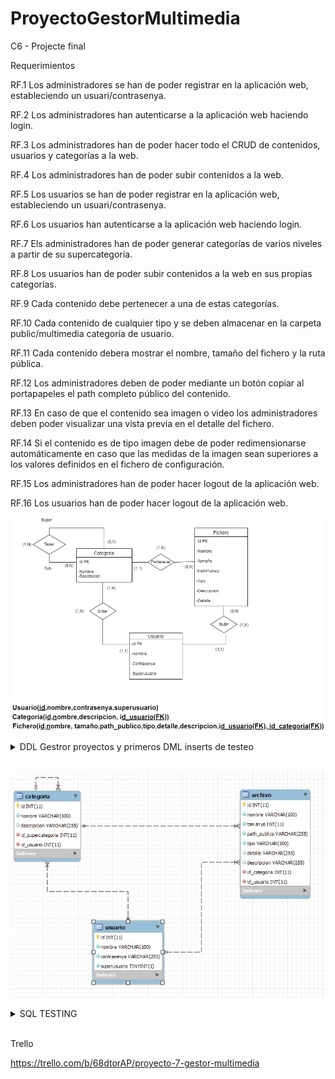 # ProyectoGestorMultimedia
C6 - Projecte final


Requerimientos


RF.1
Los administradores se han de poder registrar en la aplicación web, estableciendo un usuari/contrasenya.

RF.2
Los administradores han autenticarse a la aplicación web haciendo login.

RF.3
Los administradores han de poder hacer todo el CRUD de contenidos, usuarios y categorías a la web.

RF.4
Los administradores han de poder subir contenidos a la web.

RF.5
Los usuarios se han de poder registrar en la aplicación web, estableciendo un usuari/contrasenya.

RF.6
Los usuarios han autenticarse a la aplicación web haciendo login.

RF.7
Els administradores han de poder generar categorías de varios niveles a partir de su supercategoría.

RF.8
Los usuarios han de poder subir contenidos a la web en sus propias categorías.

RF.9
Cada contenido debe pertenecer a una de estas categorías.

RF.10
Cada contenido de cualquier tipo y se deben almacenar en la carpeta public/multimedia categoría de usuario.

RF.11
Cada contenido debera mostrar el nombre, tamaño del fichero y la ruta pública.

RF.12
Los administradores deben de poder mediante un botón copiar al portapapeles el path completo
público del contenido.

RF.13
En caso de que el contenido sea imagen o video los administradores deben poder visualizar una vista previa en el detalle del fichero.

RF.14
Si el contenido es de tipo imagen debe de poder redimensionarse automáticamente en caso que las medidas de la imagen sean superiores a los valores definidos en el fichero de configuración.

RF.15
Los administradores han de poder hacer logout de la aplicación web.

RF.16
Los usuarios han de poder hacer logout de la aplicación web.


![image](https://github.com/JoanHurtadoKuin/ProyectoGestorMultimedia/blob/master/diagramaProyectoMultimedia.jpg)


<details>
  <summary> DDL Gestror proyectos y primeros DML inserts de testeo </summary>
<br>
 
 <br>
<p align="justify">SQL </p>
  
``` sql
SET auto_increment_increment = 1; 

DROP TABLE IF EXISTS `usuario` ;
CREATE TABLE IF NOT EXISTS `usuario`  (
	`id` INT AUTO_INCREMENT  PRIMARY KEY,
    `nombre` VARCHAR(100) UNIQUE NOT NULL,
    `contrasenya` VARCHAR(255) NOT NULL,
    `superusuario` BOOLEAN NOT NULL DEFAULT 0
);
ALTER TABLE `usuario` AUTO_INCREMENT = 1;
INSERT INTO `usuario` (`nombre`, `contrasenya`, `superusuario`) VALUES ('Administrador', '$10$XURPShQNCsLjp1ESc2laoObo9QZDhxz73hJPaEv7/cBha4pk0AgP.',true);
INSERT INTO `usuario` (`nombre`, `contrasenya`, `superusuario`) VALUES ('Usuario', '$2a$10$IqzFRoerTGsJakv2DuLL6eLzI3qYMSSZ7bRjVZX134E59wbWfi2v2', false);
INSERT INTO `usuario` (`nombre`, `contrasenya`, `superusuario`) VALUES ('Daniel', '$2a$10$IqzFRoerTGsJakv2DuLL6eLzI3qYMSSZ7bRjVZX134E59wbWfi2v2', false);
INSERT INTO `usuario` (`nombre`, `contrasenya`, `superusuario`) VALUES ('Jose', '$2a$10$IqzFRoerTGsJakv2DuLL6eLzI3qYMSSZ7bRjVZX134E59wbWfi2v2', false);

DROP TABLE IF EXISTS `categoria` ;
CREATE TABLE IF NOT EXISTS `categoria` (
    `id` INT AUTO_INCREMENT  PRIMARY KEY,
    `nombre` VARCHAR(100) NOT NULL UNIQUE,
    `descripcion` VARCHAR(255),
    `id_supercategoria` INT NOT NULL, 
    `id_usuario` INT NOT NULL,
     KEY(`id_supercategoria`), FOREIGN KEY(`id_supercategoria`) REFERENCES `categoria`(`id`)
     ON DELETE CASCADE ON UPDATE CASCADE,
	 KEY(`id_usuario`), FOREIGN KEY(`id_usuario`) REFERENCES `usuario`(`id`)
     ON DELETE CASCADE ON UPDATE CASCADE
);
ALTER TABLE `categoria` AUTO_INCREMENT = 1;
INSERT INTO `categoria` (`id`, `nombre`, `descripcion`, `id_supercategoria`, `id_usuario`) VALUES (1, 'patos', 'carpeta de patos', 1, 3);
INSERT INTO `categoria` (`id`, `nombre`, `descripcion`, `id_supercategoria`, `id_usuario`) VALUES (default, 'gatos', 'carpeta de gatos', 1, 1);
INSERT INTO `categoria` (`id`, `nombre`, `descripcion`, `id_supercategoria`, `id_usuario`) VALUES (default, 'perros', 'carpeta de perros', 1, 2);
INSERT INTO `categoria` (`id`, `nombre`, `descripcion`, `id_supercategoria`, `id_usuario`) VALUES (default, 'personas', 'carpeta de personas', LAST_INSERT_ID(), 2);
INSERT INTO `categoria` (`id`, `nombre`, `descripcion`, `id_supercategoria`, `id_usuario`) VALUES (default, 'casas', 'carpeta de casas', LAST_INSERT_ID(), 2);

/* Inserts de testeo
INSERT INTO `categoria` (`id`, `nombre`, `descripcion`, `id_supercategoria`, `nombre_usuario`) VALUES (default, 'cosas', 'carpeta de cosas', 1, 'Javier');
INSERT INTO `categoria` (`id`, `nombre`, `descripcion`, `id_supercategoria`, `nombre_usuario`) VALUES (default, 'casas', 'carpeta de casas', 1, 'Daniel');
INSERT INTO `categoria` (`id`, `nombre`, `descripcion`, `id_supercategoria`, `nombre_usuario`) VALUES (default, 'categoría', 'carpeta de categorías', 1, 'Daniel');
*/


DROP TABLE IF EXISTS `archivo` ;
CREATE TABLE IF NOT EXISTS `archivo` (
    `id` INT auto_increment PRIMARY KEY,
    `nombre` VARCHAR(100) NOT NULL,
	`tamanyo` INT NOT NULL,
	`path_publico` VARCHAR(255) NOT NULL,
	`tipo` VARCHAR(100) NOT NULL,
    `detalle` VARCHAR(255),
    `descripcion` VARCHAR(255),
    `id_categoria` INT NOT NULL,
	`id_usuario` INT NOT NULL,
	 KEY(`id_categoria`), FOREIGN KEY(`id_categoria`) REFERENCES `categoria`(`id`)
     ON DELETE CASCADE ON UPDATE CASCADE,
	 KEY(`id_usuario`), FOREIGN KEY(`id_usuario`) REFERENCES `usuario`(`id`)
     ON DELETE CASCADE ON UPDATE CASCADE
);
ALTER TABLE `archivo` AUTO_INCREMENT = 1;
INSERT INTO `archivo` (`nombre`, `tamanyo`, `path_publico`, `tipo`, `detalle`, `descripcion`, `id_categoria`, `id_usuario`)
VALUES
	('gato_hilo','5','/c/gatos','png','Gato hilo','Gato con un hilo','1',3),
	('pato_estanque','10','/c/patos','png','Pato en un estanque','Pato en un estanque antiguo',1,3),
	('perro_parque','4','/c/perro','png','perro en un parque','perro en un parque para perros',3,2),
	('hombre_banco','1','/c/personas','png','hombre en un banco','hombre en un banco blanco',3,2),
	('casa_fachada','15','/c/casa','png','fachada grande','fachada grande de casa de pueblo',1,3);
```
  </details>
<br>


![image](https://github.com/JoanHurtadoKuin/ProyectoGestorMultimedia/blob/master/reverse_db.JPG)

<details>
  <summary>SQL TESTING</summary>
<br>
 
 <br>
<p align="justify">SQL TESTING</p>
  
``` sql testing


/*Query Test Insert*/

/*Usuarios*/
/*Error en el superusuario (0 , 1) acepta 2,3,4... Porque es un tinyint*/
INSERT INTO  `usuario` (`nombre`, `contrasenya`, `superusuario`) VALUES ('Superman', '1234', '3');


/*Categoria*/
/*Error en nombre_usuario*/
INSERT INTO  `categoria` (`id`, `nombre`, `descripcion`, `id_supercategoria`, `nombre_usuario`) VALUES ('6', 'coche', 'carpeta de coches', '6', 'Batman');
/*Error en la super_categoria*/
INSERT INTO  `categoria` (`id`, `nombre`, `descripcion`, `id_supercategoria`, `nombre_usuario`) VALUES ('6', 'fantasma', 'carpeta de fantasmas', '7', 'Superman');
/*Id duplicada*/
INSERT INTO  `categoria` (`id`, `nombre`, `descripcion`, `id_supercategoria`, `nombre_usuario`) VALUES ('6', 'ratas', 'carpeta de ratones', '6', 'Superman');


/*Archivo*/
INSERT INTO  `archivo` (`id`, `nombre`, `tamanyo`, `path_publico`, `tipo`, `detalle`, `descripcion`, `id_categoria`, `nombre_usuario`) VALUES ('6', 'foto_casa', '10', '/c/casa', 'png', 'detalle', 'detalle largo', '5', 'Superman');
/*Id duplicada*/
INSERT INTO  `archivo` (`id`, `nombre`, `tamanyo`, `path_publico`, `tipo`, `detalle`, `descripcion`, `id_categoria`, `nombre_usuario`) VALUES ('6', 'moviles', '10', '/c/moviles', 'png', 'detalle moviles', 'detalle largo', '5', 'Superman');
/*Usuario inexistente*/
INSERT INTO  `archivo` (`id`, `nombre`, `tamanyo`, `path_publico`, `tipo`, `detalle`, `descripcion`, `id_categoria`, `nombre_usuario`) VALUES ('7', 'foto_francisco', '10', '/c/fran', 'png', 'detalle', 'detalle largo', '7', 'Francisco');
/*SuperCategoria inexistente*/
INSERT INTO  `archivo` (`id`, `nombre`, `tamanyo`, `path_publico`, `tipo`, `detalle`, `descripcion`, `id_categoria`, `nombre_usuario`) VALUES ('7', 'foto_prueba', '10', '/c/prueba', 'png', 'detalle', 'detalle largo', '8', 'Superman');


```
  </details>
<br>

Trello 

https://trello.com/b/68dtorAP/proyecto-7-gestor-multimedia
